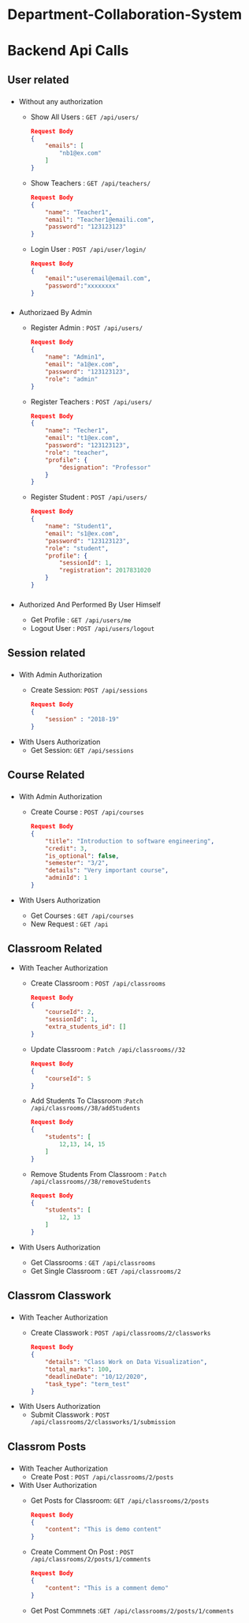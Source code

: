 # Department-Collaboration-System

# Backend Api Calls

## User related

### 
- Without any authorization
    * Show All Users : `GET /api/users/`

        ```json
        Request Body
        {
            "emails": [
                "nb1@ex.com"
            ]
        }
        ```

    * Show Teachers : `GET /api/teachers/`

        ```json
        Request Body
        {
            "name": "Teacher1",
            "email": "Teacher1@emaili.com",
            "password": "123123123"
        }
        ```
    * Login User : `POST /api/user/login/`

        ```json
        Request Body
        {
            "email":"useremail@email.com",
            "password":"xxxxxxxx"
        }
        ```
###
- Authorizaed By Admin
    * Register Admin : `POST /api/users/`

        ```json
        Request Body
        {
            "name": "Admin1",
            "email": "a1@ex.com",
            "password": "123123123",
            "role": "admin"
        }
        ```
    * Register Teachers : `POST /api/users/`

        ```json
        Request Body
        {
            "name": "Techer1",
            "email": "t1@ex.com",
            "password": "123123123",
            "role": "teacher",
            "profile": {
                "designation": "Professor"
            }
        }
        ```
    * Register Student : `POST /api/users/`

        ```json
        Request Body
        {
            "name": "Student1",
            "email": "s1@ex.com",
            "password": "123123123",
            "role": "student",
            "profile": {
                "sessionId": 1,
                "registration": 2017831020
            }
        }
        ```

### 
- Authorized And Performed By User Himself

    * Get Profile : `GET /api/users/me`
    * Logout User : `POST /api/users/logout` 

## Session related
###
- With Admin Authorization
    * Create Session: `POST /api/sessions`

        ```json
        Request Body
        {
            "session" : "2018-19"
        }
        ```
- With Users Authorization
    * Get Session: `GET /api/sessions`
## Course Related
###
- With Admin Authorization 

    * Create Course :  `POST /api/courses`

        ```json
        Request Body
        {
            "title": "Introduction to software engineering",
            "credit": 3,
            "is_optional": false,
            "semester": "3/2",
            "details": "Very important course",
            "adminId": 1
        }
        ```
- With Users Authorization
    * Get Courses :  `GET /api/courses`
    * New Request :  `GET /api`

## Classroom Related
-  With Teacher Authorization 
    * Create Classroom :  `POST /api/classrooms`

        ```json
        Request Body 
        {
            "courseId": 2,
            "sessionId": 1,
            "extra_students_id": []
        }
        ```
    * Update Classroom :  `Patch /api/classrooms//32`

        ```json
        Request Body 
        {
            "courseId": 5
        }
        ```
    * Add Students To Classroom :`Patch /api/classrooms//38/addStudents`

        ```json
        Request Body 
        {
            "students": [
                12,13, 14, 15
            ]
        }
        ```
    * Remove Students From Classroom : `Patch /api/classrooms//38/removeStudents`

        ```json
        Request Body 
        {
            "students": [
                12, 13
            ]
        }
        ```

- With Users Authorization
    * Get Classrooms :  `GET /api/classrooms`
    * Get Single Classroom :  `GET /api/classrooms/2`

## Classrom Classwork

###
- With Teacher Authorization
    * Create Classwork : `POST /api/classrooms/2/classworks`

        ```json
        Request Body 
        {
            "details": "Class Work on Data Visualization",
            "total_marks": 100,
            "deadlineDate": "10/12/2020",
            "task_type": "term_test"
        }
        ```
- With Users Authorization
     * Submit Classwork : `POST /api/classrooms/2/classworks/1/submission`
## Classrom Posts

###
- With Teacher Authorization
    * Create Post : `POST /api/classrooms/2/posts`
- With User Authorization
    * Get Posts for Classroom: `GET /api/classrooms/2/posts`

        ```json
        Request Body 
        {
            "content": "This is demo content"
        }
        ```
    * Create Comment On Post : `POST /api/classrooms/2/posts/1/comments`

        ```json
        Request Body
        {
            "content": "This is a comment demo"
        }
        ```
    * Get Post Commnets :`GET /api/classrooms/2/posts/1/comments`
